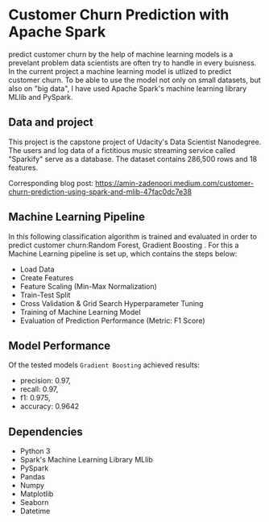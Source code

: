 # Customer Churn Prediction with Apache Spark
predict customer churn by the help of machine learning models is a prevelant problem data scientists are often try to handle in every buisness. In the current project a machine learning model is utlized to predict customer churn. To be able to use the model not only on small datasets, but also on "big data", I have used Apache Spark's machine learning library MLlib and PySpark.

## Data and project
This project is the capstone project of Udacity's Data Scientist Nanodegree. The users and log data of a fictitious music streaming service called "Sparkify" serve as a database. The dataset contains 286,500 rows and 18 features. 

Corresponding blog post: https://amin-zadenoori.medium.com/customer-churn-prediction-using-spark-and-mlib-47fac0dc7e38

## Machine Learning Pipeline
In this following classification algorithm is trained and evaluated in order to predict customer churn:Random Forest, Gradient Boosting . For this a Machine Learning pipeline is set up, which contains the steps below:
- Load Data
- Create Features
- Feature Scaling (Min-Max Normalization)
- Train-Test Split
- Cross Validation & Grid Search Hyperparameter Tuning
- Training of Machine Learning Model
- Evaluation of Prediction Performance (Metric: F1 Score)

## Model Performance
Of the tested models `Gradient Boosting` achieved results:
- precision: 0.97,
- recall: 0.97, 
- f1:  0.975, 
- accuracy: 0.9642



## Dependencies
- Python 3
- Spark's Machine Learning Library MLlib
- PySpark
- Pandas
- Numpy
- Matplotlib
- Seaborn
- Datetime
